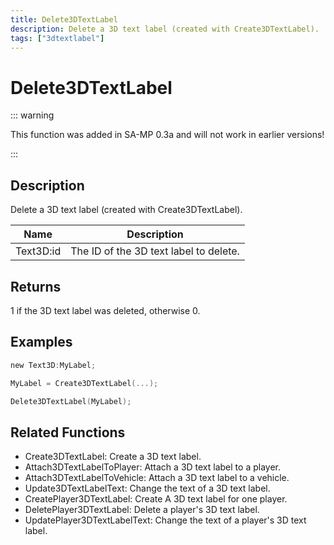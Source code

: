 ```yaml
---
title: Delete3DTextLabel
description: Delete a 3D text label (created with Create3DTextLabel).
tags: ["3dtextlabel"]
---
```


# Delete3DTextLabel

<TagLinks />

::: warning

This function was added in SA-MP 0.3a and will not work in earlier versions!

:::

## Description

Delete a 3D text label (created with Create3DTextLabel).

| Name      | Description                            |
| --------- | -------------------------------------- |
| Text3D:id | The ID of the 3D text label to delete. |

## Returns

1 if the 3D text label was deleted, otherwise 0.

## Examples

```c
new Text3D:MyLabel;

MyLabel = Create3DTextLabel(...);

Delete3DTextLabel(MyLabel);
```

## Related Functions

- Create3DTextLabel: Create a 3D text label.
- Attach3DTextLabelToPlayer: Attach a 3D text label to a player.
- Attach3DTextLabelToVehicle: Attach a 3D text label to a vehicle.
- Update3DTextLabelText: Change the text of a 3D text label.
- CreatePlayer3DTextLabel: Create A 3D text label for one player.
- DeletePlayer3DTextLabel: Delete a player's 3D text label.
- UpdatePlayer3DTextLabelText: Change the text of a player's 3D text label.
